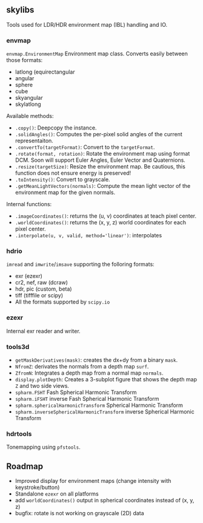 ## skylibs

Tools used for LDR/HDR environment map (IBL) handling and IO.


### envmap

`envmap.EnvironmentMap` Environment map class. Converts easily between those formats:

- latlong (equirectangular
- angular 
- sphere
- cube
- skyangular
- skylatlong

Available methods:

- `.copy()`: Deepcopy the instance.
- `.solidAngles()`: Computes the per-pixel solid angles of the current representaiton.
- `.convertTo(targetFormat)`: Convert to the `targetFormat`.
- `.rotate(format, rotation)`: Rotate the environment map using format DCM. Soon will support Euler Angles, Euler Vector and Quaternions.
- `.resize(targetSize)`: Resize the environment map. Be cautious, this function does not ensure energy is preserved!
- `.toIntensity()`: Convert to grayscale.
- `.getMeanLightVectors(normals)`: Compute the mean light vector of the environment map for the given normals.

Internal functions:
- `.imageCoordinates()`: returns the (u, v) coordinates at teach pixel center.
- `.worldCoordinates()`: returns the (x, y, z) world coordinates for each pixel center.
- `.interpolate(u, v, valid, method='linear')`: interpolates

### hdrio

`imread` and `imwrite`/`imsave` supporting the folloring formats:

- exr (ezexr)
- cr2, nef, raw (dcraw)
- hdr, pic (custom, beta)
- tiff (tifffile or scipy)
- All the formats supported by `scipy.io`

### ezexr

Internal exr reader and writer.

### tools3d

- `getMaskDerivatives(mask)`: creates the dx+dy from a binary `mask`.
- `NfromZ`: derivates the normals from a depth map `surf`.
- `ZfromN`: Integrates a depth map from a normal map `normals`.
- `display.plotDepth`: Creates a 3-subplot figure that shows the depth map `Z` and two side views.
- `spharm.FSHT` Fash Spherical Harmonic Transform
- `spharm.iFSHT` inverse Fash Spherical Harmonic Transform
- `spharm.sphericalHarmonicTransform` Spherical Harmonic Transform
- `spharm.inverseSphericalHarmonicTransform` inverse Spherical Harmonic Transform


### hdrtools

Tonemapping using `pfstools`.



## Roadmap

- Improved display for environment maps (change intensity with keystroke/button)
- Standalone `ezexr` on all platforms
- add `worldCoordinates()` output in spherical coordinates instead of (x, y, z)
- bugfix: rotate is not working on grayscale (2D) data

